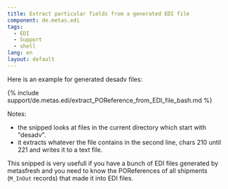 ```yaml
---
title: Extract particular fields from a generated EDI file
component: de.metas.edi
tags: 
  - EDI
  - Support
  - shell
lang: en
layout: default
---
```


Here is an example for generated desadv files:

{% include support/de.metas.edi/extract_POReference_from_EDI_file_bash.md %}

Notes: 

* the snipped looks at files in the current directory which start with "desadv".
* it extracts whatever the file contains in the second line, chars 210 until 221 and writes it to a text file.

This snipped is very usefull if you have a bunch of EDI files generated by metasfresh and you need to know the POReferences of all shipments (```M_InOut``` records) that made it into EDI files.
